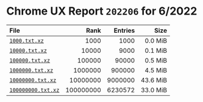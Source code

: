 # Chrome UX Report `202206` for 6/2022

| File | Rank | Entries | Size |
|:-----|-----:|--------:|-----:|
| [`1000.txt.xz`](https://github.com/crissyfield/crux-dumps/raw/main/2022/06/1000.txt.xz) | 1000 | 1000 | 0.0 MiB |
| [`10000.txt.xz`](https://github.com/crissyfield/crux-dumps/raw/main/2022/06/10000.txt.xz) | 10000 | 9000 | 0.1 MiB |
| [`100000.txt.xz`](https://github.com/crissyfield/crux-dumps/raw/main/2022/06/100000.txt.xz) | 100000 | 90000 | 0.5 MiB |
| [`1000000.txt.xz`](https://github.com/crissyfield/crux-dumps/raw/main/2022/06/1000000.txt.xz) | 1000000 | 900000 | 4.5 MiB |
| [`10000000.txt.xz`](https://github.com/crissyfield/crux-dumps/raw/main/2022/06/10000000.txt.xz) | 10000000 | 9000000 | 43.6 MiB |
| [`100000000.txt.xz`](https://github.com/crissyfield/crux-dumps/raw/main/2022/06/100000000.txt.xz) | 100000000 | 6230572 | 33.0 MiB |
